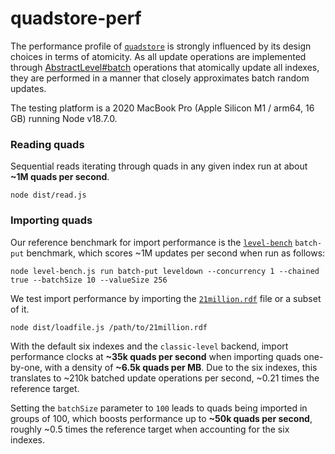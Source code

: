 
# quadstore-perf 

The performance profile of [`quadstore`][perf-0] is strongly influenced by its
design choices in terms of atomicity. As all update operations are implemented
through [AbstractLevel#batch][perf-1] operations that atomically update
all indexes, they are performed in a manner that closely approximates batch
random updates.

[perf-0]: https://github.com/quadstorejs/quadstore
[perf-1]: https://github.com/Level/abstract-level
[perf-2]: https://github.com/Level/bench

The testing platform is a 2020 MacBook Pro (Apple Silicon M1 / arm64, 16 GB)
running Node v18.7.0.

### Reading quads

Sequential reads iterating through quads in any given index run at about
**~1M quads per second**.

```
node dist/read.js
```

### Importing quads

Our reference benchmark for import performance is the [`level-bench`][perf-2]
`batch-put` benchmark, which scores ~1M updates per second when run as follows:

```
node level-bench.js run batch-put leveldown --concurrency 1 --chained true --batchSize 10 --valueSize 256
```

We test import performance by importing the [`21million.rdf`][21mil-rdf] file
or a subset of it.

```
node dist/loadfile.js /path/to/21million.rdf
```

With the default six indexes and the `classic-level` backend, import performance
clocks at **~35k quads per second** when importing quads one-by-one, with a
density of **~6.5k quads per MB**. Due to the six indexes, this translates to
~210k batched update operations per second, ~0.21 times the reference target.

Setting the `batchSize` parameter to `100` leads to quads being imported in
groups of 100, which boosts performance up to **~50k quads per second**, roughly
~0.5 times the reference target when accounting for the six indexes.

[21mil-rdf]: https://github.com/dgraph-io/benchmarks/blob/master/data/21million.rdf.gz
